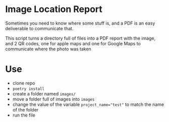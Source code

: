 # Image Location Report

Sometimes you need to know where some stuff is, and a PDF is an easy deliverable to communicate that. 

This script turns a directory full of files into a 
PDF report with the image, and 2 QR codes, one for apple maps and one for Google Maps to communicate where the photo was taken


# Use
* clone repo
* `poetry install`
* create a folder named `images/`
* move a folder full of images into `images`
* change the value of the variable `project_name="test"` to match the name of the folder
* run the file